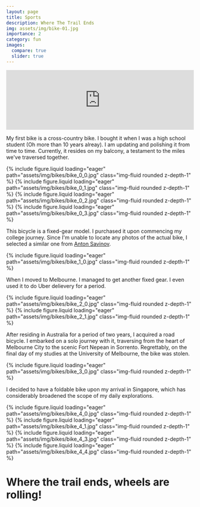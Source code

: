 ```yaml
---
layout: page
title: Sports
description: Where The Trail Ends
img: assets/img/bike-01.jpg
importance: 2
category: fun
images:
  compare: true
  slider: true
---
```


<iframe height='160' width='100%' frameborder='0' allowtransparency='true' scrolling='no' src='https://www.strava.com/athletes/106061318/activity-summary/2e164d038c246959ef77bcc02ec83b1b7d0a20e4'></iframe>

My first bike is a cross-country bike. I bought it when I was a high school student (Oh more than 10 years alreay).
I am updating and polishing it from time to time. Currently, it resides on my balcony, a testament to the miles we've traversed together.

<swiper-container keyboard="true" navigation="true" pagination="true" pagination-clickable="true" pagination-dynamic-bullets="true" rewind="true">
    <swiper-slide>{% include figure.liquid loading="eager" path="assets/img/bikes/bike_0_0.jpg" class="img-fluid rounded z-depth-1" %}</swiper-slide>
    <swiper-slide>{% include figure.liquid loading="eager" path="assets/img/bikes/bike_0_1.jpg" class="img-fluid rounded z-depth-1" %}</swiper-slide>
    <swiper-slide>{% include figure.liquid loading="eager" path="assets/img/bikes/bike_0_2.jpg" class="img-fluid rounded z-depth-1" %}</swiper-slide>
    <swiper-slide>{% include figure.liquid loading="eager" path="assets/img/bikes/bike_0_3.jpg" class="img-fluid rounded z-depth-1" %}</swiper-slide>
</swiper-container>

This bicycle is a fixed-gear model. I purchased it upon commencing my college journey.
Since I'm unable to locate any photos of the actual bike, I selected a similar one from <a href="https://unsplash.com/@tonchik?utm_content=creditCopyText&utm_medium=referral&utm_source=unsplash">Anton Savinov</a>.

<swiper-container keyboard="true" navigation="true" pagination="true" pagination-clickable="true" pagination-dynamic-bullets="true" rewind="true">
    <swiper-slide>{% include figure.liquid loading="eager" path="assets/img/bikes/bike_1_0.jpg" class="img-fluid rounded z-depth-1" %}</swiper-slide>
</swiper-container>

When I moved to Melbourne. I managed to get another fixed gear.
I even used it to do Uber delievery for a period.

<swiper-container keyboard="true" navigation="true" pagination="true" pagination-clickable="true" pagination-dynamic-bullets="true" rewind="true">
    <swiper-slide>{% include figure.liquid loading="eager" path="assets/img/bikes/bike_2_0.jpg" class="img-fluid rounded z-depth-1" %}</swiper-slide>
    <swiper-slide>{% include figure.liquid loading="eager" path="assets/img/bikes/bike_2_1.jpg" class="img-fluid rounded z-depth-1" %}</swiper-slide>
</swiper-container>

After residing in Australia for a period of two years, I acquired a road bicycle. I embarked on a solo journey with it, traversing from the heart of Melbourne City to the scenic Fort Nepean in Sorrento. Regrettably, on the final day of my studies at the University of Melbourne, the bike was stolen.

<swiper-container keyboard="true" navigation="true" pagination="true" pagination-clickable="true" pagination-dynamic-bullets="true" rewind="true">
    <swiper-slide>{% include figure.liquid loading="eager" path="assets/img/bikes/bike_3_0.jpg" class="img-fluid rounded z-depth-1" %}</swiper-slide>
</swiper-container>

I decided to have a foldable bike upon my arrival in Singapore, which has considerably broadened the scope of my daily explorations.

<swiper-container keyboard="true" navigation="true" pagination="true" pagination-clickable="true" pagination-dynamic-bullets="true" rewind="true">
    <swiper-slide>{% include figure.liquid loading="eager" path="assets/img/bikes/bike_4_0.jpg" class="img-fluid rounded z-depth-1" %}</swiper-slide>
    <swiper-slide>{% include figure.liquid loading="eager" path="assets/img/bikes/bike_4_1.jpg" class="img-fluid rounded z-depth-1" %}</swiper-slide>
    <swiper-slide>{% include figure.liquid loading="eager" path="assets/img/bikes/bike_4_3.jpg" class="img-fluid rounded z-depth-1" %}</swiper-slide>
    <swiper-slide>{% include figure.liquid loading="eager" path="assets/img/bikes/bike_4_4.jpg" class="img-fluid rounded z-depth-1" %}</swiper-slide>
</swiper-container>


# Where the trail ends, wheels are rolling!
